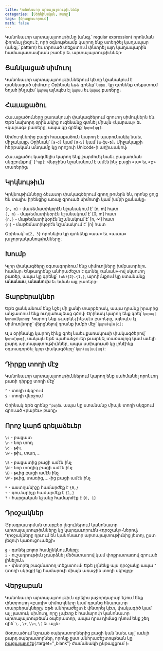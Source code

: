 ```yaml
---
title: Կանոնաւոր արտայայտութիւններ
categories: [Տեխնիկական, Խառը]
tags: [ծրագրաւորում]
math: false
---
```


Կանոնաւոր արտայայտութիւնը (անգլ.՝ regular expression) որոնման ֆորմալ լեզու է, որի օգնութեամբ կարող ենք ստեղծել կաղապար (անգլ.՝ pattern) եւ տրուած տեքստում փնտրել այդ կաղապարին համապատասխան բառեր եւ արտայայտութիւններ։

## **Ցանկացած սիմուոլ**

Կանոնաւոր արտայայտութիւններում կէտը նշանակում է ցանկացած սիմուոլ։ Օրինակ եթե գրենք՝ `կարա.` կը գտնենք տեքստում եղած ինչպէս՝ `կարապ` այնպէս էլ `կարաս` եւ `կարագ` բառերը։

## **Հաւաքածու**

Հաւաքածուները քառակուսի փակագծերում գրուող սիմուլներն են։ Եթե նախորդ օրինակից ուզենանք գտնել միայն «կարապ» եւ «կարագ» բառերը, ապա կը գրենք՝ `կարա[պգ]`:

Սիմուոլներից բացի հաւաքածուն կարող է պարունակել նաեւ միջակայք։ Օրինակ՝ `[a-d]` կամ `[0-5]` կամ `[ա-ֆԱ-Ֆ]`։ Միջակայքի հերթական անդամը կը որոշուի Unicode-ի աղիւսակով։

Հաւաքածու կազմելիս կարող ենք շարժուել նաեւ բացառման սկզբունքով՝ `[^աբ]`: Վերջինս նշանակում է ամէն ինչ բացի «ա» եւ «բ» տառերից։

## **Կրկնութիւն**

Կրկնութիւնները ձեւաւոր փակագծերում գրող թուերն են, որոնք ցոյց են տալիս իրենցից առաջ գրուած սիմուոլի կամ խմբի քանակը։

`{n, m}` - մաթեմատիկօրէն նշանակում է՝ [n, m] հատ  
`{, m}` - մաթեմատիկօրէն նշանակում է՝ [0, m] հատ  
`{n,}` - մաթեմատիկօրէն նշանակում է՝ [n, ∞] հատ  
`{n}` - մաթեմատիկօրէն նշանակում է՝ [n] հատ

Օրինակ՝ `ա{2, 3}` որոնելիս կը գտնենք «աա» եւ «աաա» յաջորդականութիւնները։

## **Խումբ**

Կլոր փակագծերը օգտագործում ենք սիմուոլները խմբաւորելու համար։ Ենթադրենք անհրաժեշտ է գտնել «անան»-ով սկսուող բառեր, ապա կը գրենք՝ `(ան){2}.{1,}`, արդիւնքում կը ստանանք **անանաս**, **անանուխ** եւ նման այլ բառերը։

## **Տարբերակներ**

Եթե ցանկանում ենք նշել մի քանի տարբերակ, ապա դրանք իրարից անջատում ենք ուղղահայեաց գծով։ Օրինակ կարող ենք գրել՝ `կարապ|կարաս|կարագ`։ Կարող ենք թւարկել ինչպէս բառերը, այնպէս էլ սիմուոլնորը՝ վերցնելով դրանք խմբի մէջ՝ `կարա(պ|ս|գ)`։

Այս օրինակը կարող էինք գրել նաեւ քառակուսի փակագծերով՝ `կարա[պսգ]`, սակայն եթե պահանջուեր թւարկել տառազոյգ կամ աւելի բարդ արտայայտութիւններ, ապա ստիպուած կը լինէինք օգտագործել կլոր փակագծերը՝ `կար(ապ|աս|ագ)`։

## **Դիրքը տողի մէջ**

Կանոնաւոր արտայայտութիւններում կարող ենք սահմանել որոնւող բառի դիրքը տողի մէջ՝

`^` - տողի սկզբում  
`$` - տողի վերջում

Օրինակ եթե գրենք `^բարեւ` ապա կը ստանանք միայն տողի սկզբում գրուած «բարեւ» բառը։

## **Որոշ կարճ գրելաձեւեր**

`\s` - բացատ  
`\n` - նոր տող  
`\d` - թիւ  
`\w` - թիւ, տառ, \_

`\S` - բացատից բացի ամէն ինչ  
`\N` - նոր տողից բացի ամէն ինչ  
`\D` - թւից բացի ամէն ինչ  
`\W` - թւից, տառից, \_ -ից բացի ամէն ինչ

`*` - աստղանիշը համարժէք է `{0,}`  
`+` - գումարիչը համարժէք է `{1,}`  
`?` - հարցական նշանը համարժէք է `{0, 1}`

## **Դրօշակներ**

Ծրագրաւորման տարբեր լեզուներում կանոնաւոր արտայայտութիւնները կը կարգաւորուեն «դրօշակ»-ներով։ Դրօշակները դրւում են կանոնաւոր արտայայտութիւնից յետոյ, ըստ լեզուի կառուցուածքի։

`g` - գտնել բոլոր համընկնումները։  
`i` - ուշադրութիւն չդարձնել մեծատառով կամ փոքրատառով գրուած լինելուն։  
`m` - փնտրել բազմատող տեքստում։ Եթե չդնենք այս դրօշակը ապա `^` (տողի սկիզբ) կը համարուի միայն առաջին տողի սկիզբը։

## **Վերջաբան**

Կանոնաւոր արտայայտութիւն գրելիս յաջորդաբար նշում ենք փնտրուող «բառի» սիմուոլները կամ դրանց հնարաւոր տարբերակները։ Եթե անհրաժեշտ է փնտրել կէտ, փակագիծ կամ այլ յատուկ սիմուոլ, որը չպէտք է համարուի կանոնաւոր արտայայտութեան օպերատոր, ապա դրա դիմաց դնում ենք շեղ գիծ՝ `\.`, `\+`, `\\n`, `\(` եւ այլն։

Յօդուածում նշուած օպերատորներից բացի կան նաեւ այլ՝ աւելի բարդ օպերատորներ, որոնք ըստ անհրաժեշտութեան կը [բացայայտէք](https://regex101.com/){:target="\_blank"} ժամանակի ընթացքում (։
